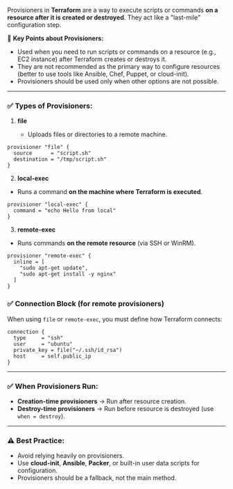 Provisioners in **Terraform** are a way to execute scripts or commands **on a resource after it is created or destroyed**. They act like a "last-mile" configuration step.

🔹 **Key Points about Provisioners:**
- Used when you need to run scripts or commands on a resource (e.g., EC2 instance) after Terraform creates or destroys it.
- They are not recommended as the primary way to configure resources (better to use tools like Ansible, Chef, Puppet, or cloud-init).
- Provisioners should be used only when other options are not possible.
---
### ✅ Types of Provisioners:

1. **file**
    
    - Uploads files or directories to a remote machine.
```
provisioner "file" {
  source      = "script.sh"
  destination = "/tmp/script.sh"
}
```
2. **local-exec**

- Runs a command **on the machine where Terraform is executed**.

```
provisioner "local-exec" {
  command = "echo Hello from local"
}
```
3. **remote-exec**

- Runs commands **on the remote resource** (via SSH or WinRM).

```
provisioner "remote-exec" {
  inline = [
    "sudo apt-get update",
    "sudo apt-get install -y nginx"
  ]
}
```

### ✅ Connection Block (for remote provisioners)
When using `file` or `remote-exec`, you must define how Terraform connects:
```
connection {
  type     = "ssh"
  user     = "ubuntu"
  private_key = file("~/.ssh/id_rsa")
  host     = self.public_ip
}
```

---

### ✅ When Provisioners Run:

- **Creation-time provisioners** → Run after resource creation.
- **Destroy-time provisioners** → Run before resource is destroyed (use `when = destroy`).

---

### ⚠️ Best Practice:

- Avoid relying heavily on provisioners. 
- Use **cloud-init**, **Ansible**, **Packer**, or built-in user data scripts for configuration.
- Provisioners should be a fallback, not the main method.